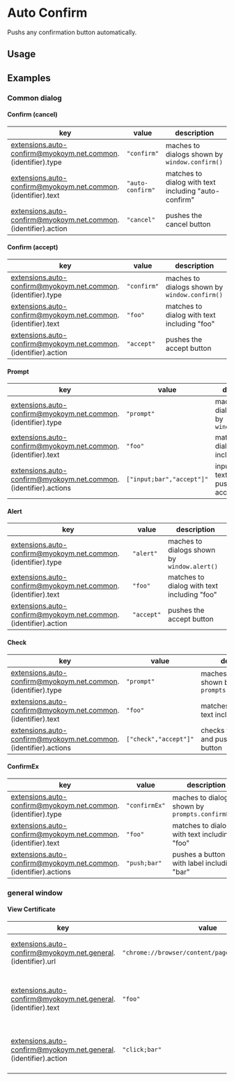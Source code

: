 # Auto Confirm

Pushs any confirmation button automatically.

## Usage

## Examples

### Common dialog

#### Confirm (cancel)

|key|value|description|
|---|-----|-----------|
|extensions.auto-confirm@myokoym.net.common.(identifier).type|`"confirm"`|maches to dialogs shown by `window.confirm()`|
|extensions.auto-confirm@myokoym.net.common.(identifier).text|`"auto-confirm"`|matches to dialog with text including "auto-confirm"|
|extensions.auto-confirm@myokoym.net.common.(identifier).action|`"cancel"`|pushes the cancel button|

#### Confirm (accept)

|key|value|description|
|---|-----|-----------|
|extensions.auto-confirm@myokoym.net.common.(identifier).type|`"confirm"`|maches to dialogs shown by `window.confirm()`|
|extensions.auto-confirm@myokoym.net.common.(identifier).text|`"foo"`|matches to dialog with text including "foo"|
|extensions.auto-confirm@myokoym.net.common.(identifier).action|`"accept"`|pushes the accept button|

#### Prompt

|key|value|description|
|---|-----|-----------|
|extensions.auto-confirm@myokoym.net.common.(identifier).type|`"prompt"`|maches to dialogs shown by `window.prompt()`|
|extensions.auto-confirm@myokoym.net.common.(identifier).text|`"foo"`|matches to dialog with text including "foo"|
|extensions.auto-confirm@myokoym.net.common.(identifier).actions|`["input;bar","accept"]"`|inputs "bar" to textbox and pushes the accept button|

#### Alert

|key|value|description|
|---|-----|-----------|
|extensions.auto-confirm@myokoym.net.common.(identifier).type|`"alert"`|maches to dialogs shown by `window.alert()`|
|extensions.auto-confirm@myokoym.net.common.(identifier).text|`"foo"`|matches to dialog with text including "foo"|
|extensions.auto-confirm@myokoym.net.common.(identifier).action|`"accept"`|pushes the accept button|

#### Check

|key|value|description|
|---|-----|-----------|
|extensions.auto-confirm@myokoym.net.common.(identifier).type|`"prompt"`|maches to dialogs shown by `prompts.confirmCheck()`|
|extensions.auto-confirm@myokoym.net.common.(identifier).text|`"foo"`|matches to dialog with text including "foo"|
|extensions.auto-confirm@myokoym.net.common.(identifier).actions|`["check","accept"]"`|checks the checkbox and pushes the accept button|

#### ConfirmEx

|key|value|description|
|---|-----|-----------|
|extensions.auto-confirm@myokoym.net.common.(identifier).type|`"confirmEx"`|maches to dialogs shown by `prompts.confirmEx()`|
|extensions.auto-confirm@myokoym.net.common.(identifier).text|`"foo"`|matches to dialog with text including "foo"|
|extensions.auto-confirm@myokoym.net.common.(identifier).actions|`"push;bar"`|pushes a button that with label including "bar"|

### general window

#### View Certificate

|key|value|description|
|---|-----|-----------|
|extensions.auto-confirm@myokoym.net.general.(identifier).url|`"chrome://browser/content/pageinfo/pageInfo.xul"`|maches to windows of specified URL|
|extensions.auto-confirm@myokoym.net.general.(identifier).text|`"foo"`|matches to window with any element including "foo"|
|extensions.auto-confirm@myokoym.net.general.(identifier).action|`"click;bar"`|pushes a button that with label including "bar"|
